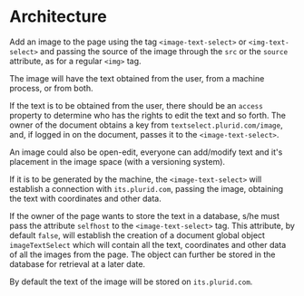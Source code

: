 <link rel="stylesheet" type="text/css" href="style.css">



# Architecture


Add an image to the page using the tag `<image-text-select>` or `<img-text-select>` and passing the source of the image through the `src` or the `source` attribute, as for a regular `<img>` tag.

The image will have the text obtained from the user, from a machine process, or from both.

If the text is to be obtained from the user, there should be an `access` property to determine who has the rights to edit the text and so forth. The owner of the document obtains a key from `textselect.plurid.com/image`, and, if logged in on the document, passes it to the `<image-text-select>`.

An image could also be open-edit, everyone can add/modify text and it's placement in the image space (with a versioning system).

If it is to be generated by the machine, the `<image-text-select>` will establish a connection with `its.plurid.com`, passing the image, obtaining the text with coordinates and other data.

If the owner of the page wants to store the text in a database, s/he must pass the attribute `selfhost` to the `<image-text-select>` tag. This attribute, by default `false`, will establish the creation of a document global object `imageTextSelect` which will contain all the text, coordinates and other data of all the images from the page. The object can further be stored in the database for retrieval at a later date.

By default the text of the image will be stored on `its.plurid.com`.
